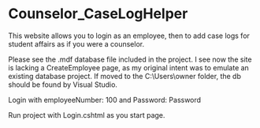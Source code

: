 # Counselor_CaseLogHelper
This website allows you to login as an employee, then to add case logs for student affairs as if you were a counselor.


Please see the .mdf database file included in the project. I see now the site is lacking a CreateEmployee page, as my 
original intent was to emulate an existing database project. If moved to the C:\Users\owner folder, the db should be found by Visual Studio.

Login with
employeeNumber: 100 and Password: Password

Run project with Login.cshtml as you start page.
